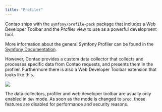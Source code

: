 ```yaml
---
title: "Profiler"
---
```


Contao ships with the `symfony/profile-pack` package that includes a Web Developer
Toolbar and the Profiler view to use as a powerful development tool.

More information about the general Symfony Profiler can be found in the [Symfony Documentation][1].

However, Contao provides a custom data collector that collects and processes
specific data from Contao requests, and presents them in the profiler.
Furthermore there is also a Web Developer Toolbar extension that looks like this.

![](../images/profiler.png)

The data collectors, profiler and web developer toolbar are usually only enabled
in `dev` mode. As soon as the mode is changed to `prod`, those features are disabled
for performance and security reasons.

[1]: https://symfony.com/doc/current/profiler.html
